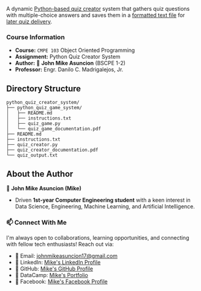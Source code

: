 A dynamic [Python-based quiz creator](https://github.com/johnmikx/python_quiz_creator_system/blob/main/quiz_creator.py) system that gathers quiz questions with multiple-choice answers and saves them in a [formatted text file](https://github.com/johnmikx/python_quiz_creator_system/blob/main/quiz_output.txt) for [later quiz delivery](https://github.com/johnmikx/python_quiz_creator_system/blob/main/python_quiz_game_system/quiz_game.py).

### Course Information

- **Course:** `CMPE 103` Object Oriented Programming
- **Assignment:** Python Quiz Creator System
- **Author:** :ninja: **John Mike Asuncion** (BSCPE 1-2)
- **Professor:** Engr. Danilo C. Madrigalejos, Jr.

## Directory Structure

```
python_quiz_creator_system/
├── python_quiz_game_system/
│   ├── README.md
│   ├── instructions.txt
│   ├── quiz_game.py
│   └── quiz_game_documentation.pdf
├── README.md
├── instructions.txt
├── quiz_creator.py
├── quiz_creator_documentation.pdf
└── quiz_output.txt
```

## About the Author

🥷 **John Mike Asuncion (Mike)**

- Driven **1st-year Computer Engineering student** with a keen interest in Data Science, Engineering, Machine Learning, and Artificial Intelligence.

### 📫 Connect With Me
I'm always open to collaborations, learning opportunities, and connecting with fellow tech enthusiasts! Reach out via:  
- 📧 Email: [johnmikeasuncion17@gmail.com](mailto:johnmikeasuncion17@gmail.com)
- 🔗 LinkedIn: [Mike's LinkedIn Profile](https://www.linkedin.com/in/john-mike-asuncion-a44232320/)
- 🔗 GitHub: [Mike's GitHub Profile](https://github.com/johnmikx)
- 💼 DataCamp: [Mike's Portfolio](https://www.datacamp.com/portfolio/johnmikeasuncion17)
- 🔗 Facebook: [Mike's Facebook Profile](https://www.facebook.com/mikekaizennn)
